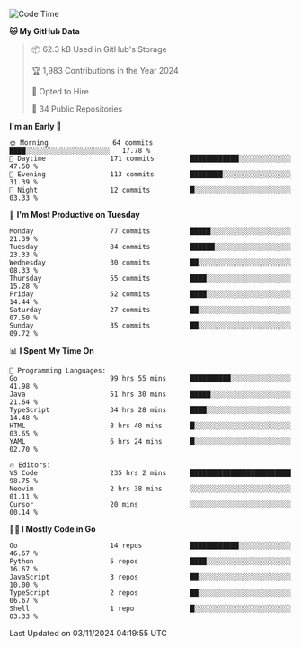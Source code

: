 <!--START_SECTION:thansetan-waka-->
![Code Time](http://img.shields.io/badge/Code%20Time-241%20hrs%2021%20mins-blue)

**🐱 My GitHub Data** 

> 📦 62.3 kB Used in GitHub's Storage 
 > 
> 🏆 1,983 Contributions in the Year 2024
 > 
> 💼 Opted to Hire
 > 
> 📜 34 Public Repositories 
 > 

**I'm an Early 🐤** 

```text
🌞 Morning                64 commits          ████░░░░░░░░░░░░░░░░░░░░░   17.78 % 
🌆 Daytime                171 commits         ████████████░░░░░░░░░░░░░   47.50 % 
🌃 Evening                113 commits         ████████░░░░░░░░░░░░░░░░░   31.39 % 
🌙 Night                  12 commits          █░░░░░░░░░░░░░░░░░░░░░░░░   03.33 % 
```

📅 **I'm Most Productive on Tuesday** 

```text
Monday                   77 commits          █████░░░░░░░░░░░░░░░░░░░░   21.39 % 
Tuesday                  84 commits          ██████░░░░░░░░░░░░░░░░░░░   23.33 % 
Wednesday                30 commits          ██░░░░░░░░░░░░░░░░░░░░░░░   08.33 % 
Thursday                 55 commits          ████░░░░░░░░░░░░░░░░░░░░░   15.28 % 
Friday                   52 commits          ████░░░░░░░░░░░░░░░░░░░░░   14.44 % 
Saturday                 27 commits          ██░░░░░░░░░░░░░░░░░░░░░░░   07.50 % 
Sunday                   35 commits          ██░░░░░░░░░░░░░░░░░░░░░░░   09.72 % 
```

📊 **I Spent My Time On** 

```text
💬 Programming Languages: 
Go                       99 hrs 55 mins      ██████████░░░░░░░░░░░░░░░   41.98 % 
Java                     51 hrs 30 mins      █████░░░░░░░░░░░░░░░░░░░░   21.64 % 
TypeScript               34 hrs 28 mins      ████░░░░░░░░░░░░░░░░░░░░░   14.48 % 
HTML                     8 hrs 40 mins       █░░░░░░░░░░░░░░░░░░░░░░░░   03.65 % 
YAML                     6 hrs 24 mins       █░░░░░░░░░░░░░░░░░░░░░░░░   02.70 % 

🔥 Editors: 
VS Code                  235 hrs 2 mins      █████████████████████████   98.75 % 
Neovim                   2 hrs 38 mins       ░░░░░░░░░░░░░░░░░░░░░░░░░   01.11 % 
Cursor                   20 mins             ░░░░░░░░░░░░░░░░░░░░░░░░░   00.14 % 
```

**🧑‍💻 I Mostly Code in Go** 

```text
Go                       14 repos            ████████████░░░░░░░░░░░░░   46.67 % 
Python                   5 repos             ████░░░░░░░░░░░░░░░░░░░░░   16.67 % 
JavaScript               3 repos             ██░░░░░░░░░░░░░░░░░░░░░░░   10.00 % 
TypeScript               2 repos             ██░░░░░░░░░░░░░░░░░░░░░░░   06.67 % 
Shell                    1 repo              █░░░░░░░░░░░░░░░░░░░░░░░░   03.33 % 
```

Last Updated on 03/11/2024 04:19:55 UTC
<!--END_SECTION:thansetan-waka-->